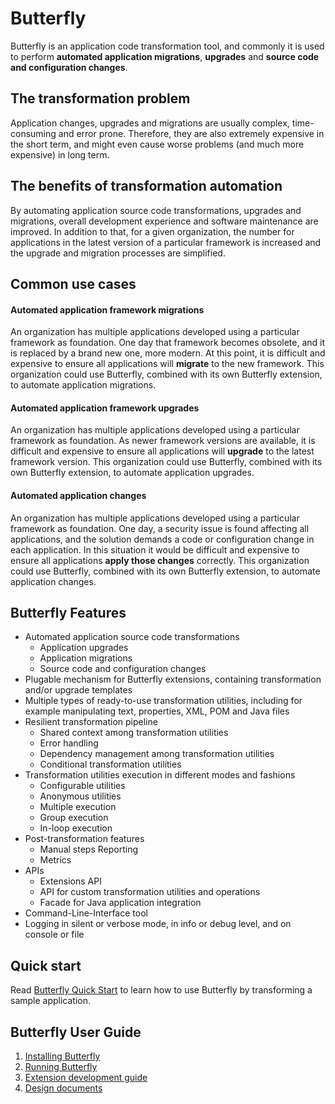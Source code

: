 
# Butterfly

Butterfly is an application code transformation tool, and commonly it is used to perform **automated application migrations**, **upgrades** and **source code and configuration changes**.

## The transformation problem

Application changes, upgrades and migrations are usually complex, time-consuming and error prone.
Therefore, they are also extremely expensive in the short term, and might even cause worse problems (and much more expensive) in long term.

## The benefits of transformation automation

By automating application source code transformations, upgrades and migrations, overall development experience and software maintenance are improved.
In addition to that, for a given organization, the number for applications in the latest version of a particular framework is increased and the upgrade and migration processes are simplified.

## Common use cases

#### Automated application framework migrations
An organization has multiple applications developed using a particular framework as foundation. One day that framework becomes obsolete, and it is replaced by a brand new one, more modern. At this point, it is difficult and expensive to ensure all applications will **migrate** to the new framework. This organization could use Butterfly, combined with its own Butterfly extension, to automate application migrations.
#### Automated application framework upgrades
An organization has multiple applications developed using a particular framework as foundation. As newer framework versions are available, it is difficult and expensive to ensure all applications will **upgrade** to the latest framework version. This organization could use Butterfly, combined with its own Butterfly extension, to automate application upgrades.
#### Automated application changes
An organization has multiple applications developed using a particular framework as foundation. One day, a security issue is found affecting all applications, and the solution demands a code or configuration change in each application. In this situation it would be difficult and expensive to ensure all applications **apply those changes** correctly. This organization could use Butterfly, combined with its own Butterfly extension, to automate application changes.

## Butterfly Features

* Automated application source code transformations
  * Application upgrades
  * Application migrations
  * Source code and configuration changes
* Plugable mechanism for Butterfly extensions, containing transformation and/or upgrade templates
* Multiple types of ready-to-use transformation utilities, including for example manipulating text, properties, XML, POM and Java files
* Resilient transformation pipeline
  * Shared context among transformation utilities
  * Error handling
  * Dependency management among transformation utilities
  * Conditional transformation utilities
* Transformation utilities execution in different modes and fashions
  * Configurable utilities
  * Anonymous utilities
  * Multiple execution
  * Group execution
  * In-loop execution
* Post-transformation features
  * Manual steps Reporting
  * Metrics
* APIs
  * Extensions API
  * API for custom transformation utilities and operations
  * Facade for Java application integration
* Command-Line-Interface tool
* Logging in silent or verbose mode, in info or debug level, and on console or file

## Quick start
Read [Butterfly Quick Start](https://paypal.github.io/butterfly/QUICK_START) to learn how to use Butterfly by transforming a sample application.

## Butterfly User Guide

1. [Installing Butterfly](https://paypal.github.io/butterfly/Installing-Butterfly)
1. [Running Butterfly](https://paypal.github.io/butterfly/Running-Butterfly)
1. [Extension development guide](https://paypal.github.io/butterfly/Extension-development-guide)
1. [Design documents](https://paypal.github.io/butterfly/Design-documents)
